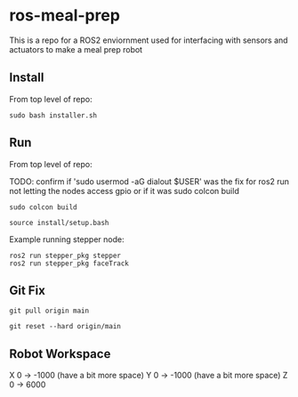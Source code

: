 # ros-meal-prep
This is a repo for a ROS2 enviornment used for interfacing with sensors and actuators to make a meal prep robot

## Install

From top level of repo:
``` 
sudo bash installer.sh
``` 

## Run

From top level of repo:

TODO: confirm if 'sudo usermod -aG dialout $USER' was the fix for ros2 run not letting the nodes access gpio or if it was sudo colcon build

``` 
sudo colcon build
```
``` 
source install/setup.bash
```

Example running stepper node:
``` 
ros2 run stepper_pkg stepper
ros2 run stepper_pkg faceTrack
``` 

## Git Fix
``` 
git pull origin main
``` 
``` 
git reset --hard origin/main
``` 


## Robot Workspace

X 0 -> -1000 (have a bit more space)
Y 0 -> -1000 (have a bit more space)
Z 0 -> 6000